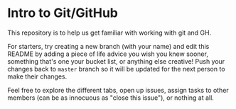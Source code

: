 # Intro to Git/GitHub
This repository is to help us get familiar with working with git and GH. 

For starters, try creating a new branch (with your name) and edit this README by adding a piece of life advice you wish you knew sooner, something that's one your bucket list, or anything else creative! Push your changes back to ```master``` branch so it will be updated for the next person to make their changes.

Feel free to explore the different tabs, open up issues, assign tasks to other members (can be as innocuous as "close this issue"), or nothing at all.
